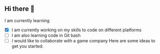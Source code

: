 ## Hi there 👋


I am currently learning
- [x] I am currently working on my skills to code on different platforms
- [ ] I am also learning code in Git bash
- [ ] I would like to collaborate with a game company
Here are some ideas to get you started:
<!-- 
**IsadoraG11/isadoraG11** is a ✨ _special_ ✨ repository because its `README.md` (this file) appears on your GitHub profile.

- 🔭 I’m currently working on GitHub repositories
- 🌱 I’m currently learning code in Git bash
- 👯 I’m looking to collaborate with a game company
- 🤔 I’m looking for help with coding on different platforms
- 💬 Ask me about a little of HTML
- 📫 How to reach me: stu192871@lynnschools.org
- 😄 Pronouns: she/her
- ⚡ Fun fact: I like sleeping
-->
